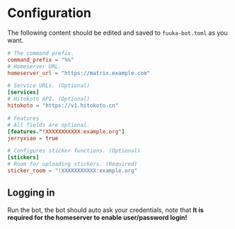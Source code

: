 # Configuration

The following content should be edited and saved to `fuuka-bot.toml` as you want.

```toml
# The command prefix.
command_prefix = "%%"
# Homeserver URL.
homeserver_url = "https://matrix.example.com"

# Service URLs. (Optional)
[services]
# Hitokoto API. (Optional)
hitokoto = "https://v1.hitokoto.cn"

# Features
# All fields are optional.
[features."!XXXXXXXXXXX:example.org"]
jerryxiao = true

# Configures sticker functions. (Optional)
[stickers]
# Room for uploading stickers. (Required)
sticker_room = "!XXXXXXXXXXX:example.org"
```

## Logging in

Run the bot, the bot should auto ask your credentials, note that **It is required for the homeserver to enable user/password login!**
